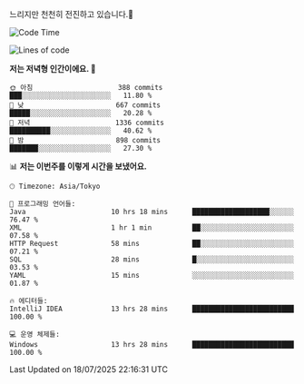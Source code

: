 느리지만 천천히 전진하고 있습니다.🐢

<!--START_SECTION:waka-->
![Code Time](http://img.shields.io/badge/Code%20Time-1%2C651%20hrs%2031%20mins-blue)

![Lines of code](https://img.shields.io/badge/%EC%A0%80%EB%8A%94%20%EC%97%AC%ED%83%9C%EA%B9%8C%EC%A7%80%20-925.5%20thousand%20%EC%A4%84%EC%9D%98%20%EC%BD%94%EB%93%9C%EB%A5%BC%20%EC%9E%91%EC%84%B1%ED%96%88%EC%96%B4%EC%9A%94.-blue)

**저는 저녁형 인간이에요. 🦉** 

```text
🌞 아침                     388 commits         ███░░░░░░░░░░░░░░░░░░░░░░   11.80 % 
🌆 낮　                     667 commits         █████░░░░░░░░░░░░░░░░░░░░   20.28 % 
🌃 저녁                     1336 commits        ██████████░░░░░░░░░░░░░░░   40.62 % 
🌙 밤　                     898 commits         ███████░░░░░░░░░░░░░░░░░░   27.30 % 
```


📊 **저는 이번주를 이렇게 시간을 보냈어요.** 

```text
🕑︎ Timezone: Asia/Tokyo

💬 프로그래밍 언어들: 
Java                     10 hrs 18 mins      ███████████████████░░░░░░   76.47 % 
XML                      1 hr 1 min          ██░░░░░░░░░░░░░░░░░░░░░░░   07.58 % 
HTTP Request             58 mins             ██░░░░░░░░░░░░░░░░░░░░░░░   07.21 % 
SQL                      28 mins             █░░░░░░░░░░░░░░░░░░░░░░░░   03.53 % 
YAML                     15 mins             ░░░░░░░░░░░░░░░░░░░░░░░░░   01.87 % 

🔥 에디터들: 
IntelliJ IDEA            13 hrs 28 mins      █████████████████████████   100.00 % 

💻 운영 체제들: 
Windows                  13 hrs 28 mins      █████████████████████████   100.00 % 
```


 Last Updated on 18/07/2025 22:16:31 UTC
<!--END_SECTION:waka-->
